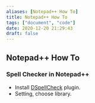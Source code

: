 ```yaml
---
aliases: [Notepad++ How To]
title: Notepad++ How To
tags: ["document", "code"]
date: 2020-12-20 21:29:43
draft: false
---
```


## Notepad++ How To

### Spell Checker in Notepad++

- Install [DSpellCheck](https://github.com/Predelnik/DSpellCheck/releases) plugin.
- Setting, choose library.
